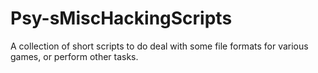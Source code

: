 # Psy-sMiscHackingScripts
A collection of short scripts to do deal with some file formats for various games, or perform other tasks.
